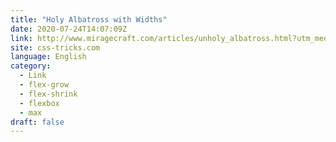 ```yaml
---
title: "Holy Albatross with Widths"
date: 2020-07-24T14:07:09Z
link: http://www.miragecraft.com/articles/unholy_albatross.html?utm_medium=RSS&utm_source=news.12bit.vn
site: css-tricks.com
language: English
category:
  - Link
  - flex-grow
  - flex-shrink
  - flexbox
  - max
draft: false
---
```

